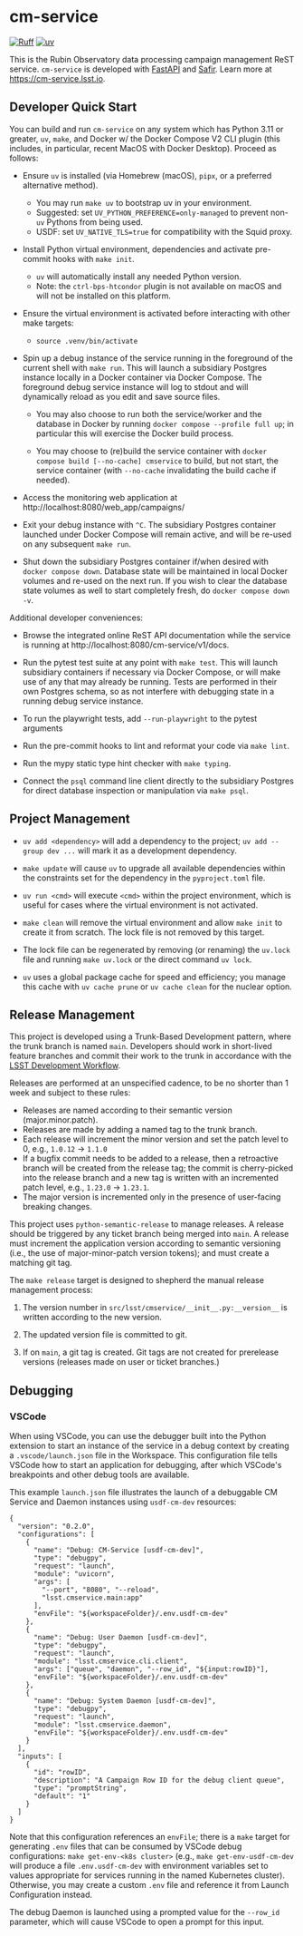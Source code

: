 # cm-service
[![Ruff](https://img.shields.io/endpoint?url=https://raw.githubusercontent.com/astral-sh/ruff/main/assets/badge/v2.json)](https://github.com/astral-sh/ruff)
[![uv](https://img.shields.io/endpoint?url=https://raw.githubusercontent.com/astral-sh/uv/main/assets/badge/v0.json)](https://github.com/astral-sh/uv)

This is the Rubin Observatory data processing campaign management ReST service. `cm-service` is developed with
[FastAPI](https://fastapi.tiangolo.com) and [Safir](https://safir.lsst.io). Learn more at
https://cm-service.lsst.io.

## Developer Quick Start

You can build and run `cm-service` on any system which has Python 3.11 or greater, `uv`, `make`, and Docker w/ the
Docker Compose V2 CLI plugin (this includes, in particular, recent MacOS with Docker Desktop).  Proceed as
follows:

* Ensure `uv` is installed (via Homebrew (macOS), `pipx`, or a preferred alternative method).

  - You may run `make uv` to bootstrap uv in your environment.
  - Suggested: set `UV_PYTHON_PREFERENCE=only-managed` to prevent non-`uv` Pythons from being used.
  - USDF: set `UV_NATIVE_TLS=true` for compatibility with the Squid proxy.

* Install Python virtual environment, dependencies and activate pre-commit hooks with `make init`.

  - `uv` will automatically install any needed Python version.
  - Note: the `ctrl-bps-htcondor` plugin is not available on macOS and will not be installed on this platform.

* Ensure the virtual environment is activated before interacting with other make targets:

  - `source .venv/bin/activate`

* Spin up a debug instance of the service running in the foreground of the current shell with `make run`. This
  will launch a subsidiary Postgres instance locally in a Docker container via Docker Compose. The foreground
  debug service instance will log to stdout and will dynamically reload as you edit and save source files.

  * You may also choose to run both the service/worker and the database in Docker by running `docker compose --profile full up`;
    in particular this will exercise the Docker build process.

  * You may choose to (re)build the service container with `docker compose build [--no-cache] cmservice` to build, but not
    start, the service container (with `--no-cache` invalidating the build cache if needed).

* Access the monitoring web application at http://localhost:8080/web_app/campaigns/

* Exit your debug instance with `^C`.  The subsidiary Postgres container launched under Docker Compose will
  remain active, and will be re-used on any subsequent `make run`.

* Shut down the subsidiary Postgres container if/when desired with `docker compose down`.  Database state will
  be maintained in local Docker volumes and re-used on the next run.  If you wish to clear the database state
  volumes as well to start completely fresh, do `docker compose down -v`.

Additional developer conveniences:

* Browse the integrated online ReST API documentation while the service is running at
  http://localhost:8080/cm-service/v1/docs.

* Run the pytest test suite at any point with `make test`.  This will launch subsidiary containers if
  necessary via Docker Compose, or will make use of any that may already be running.  Tests are performed in
  their own Postgres schema, so as not interfere with debugging state in a running debug service instance.

* To run the playwright tests, add `--run-playwright` to the pytest arguments

* Run the pre-commit hooks to lint and reformat your code via `make lint`.

* Run the mypy static type hint checker with `make typing`.

* Connect the `psql` command line client directly to the subsidiary Postgres for direct database inspection
  or manipulation via `make psql`.

## Project Management

* `uv add <dependency>` will add a dependency to the project; `uv add --group dev ...` will mark it as
   a development dependency.

* `make update` will cause `uv` to upgrade all available dependencies within the constraints set for
  the dependency in the `pyproject.toml` file.

* `uv run <cmd>` will execute `<cmd>` within the project environment, which is useful for cases where
  the virtual environment is not activated.

* `make clean` will remove the virtual environment and allow `make init` to create it from scratch. The
  lock file is not removed by this target.

* The lock file can be regenerated by removing (or renaming) the `uv.lock` file and running `make uv.lock` or
  the direct command `uv lock`.

* `uv` uses a global package cache for speed and efficiency; you manage this cache with `uv cache prune` or
  `uv cache clean` for the nuclear option.

## Release Management

This project is developed using a Trunk-Based Development pattern, where the trunk branch is named `main`.
Developers should work in short-lived feature branches and commit their work to the trunk in accordance with
the [LSST Development Workflow](https://developer.lsst.io/work/flow.html).

Releases are performed at an unspecified cadence, to be no shorter than 1 week and subject to these rules:

- Releases are named according to their semantic version (major.minor.patch).
- Releases are made by adding a named tag to the trunk branch.
- Each release will increment the minor version and set the patch level to 0, e.g., `1.0.12` -> `1.1.0`
- If a bugfix commit needs to be added to a release, then a retroactive branch will be created from the
  release tag; the commit is cherry-picked into the release branch and a new tag is written with an incremented
  patch level, e.g., `1.23.0` -> `1.23.1`.
- The major version is incremented only in the presence of user-facing breaking changes.

This project uses `python-semantic-release` to manage releases. A release should be triggered by any ticket branch
being merged into `main`. A release must increment the application version according to semantic versioning (i.e.,
the use of major-minor-patch version tokens); and must create a matching git tag.

The `make release` target is designed to shepherd the manual release management process:

1. The version number in `src/lsst/cmservice/__init__.py:__version__` is written according to the new version.

1. The updated version file is committed to git.

1. If on `main`, a git tag is created. Git tags are not created for prerelease versions (releases made on
   user or ticket branches.)

## Debugging

### VSCode

When using VSCode, you can use the debugger built into the Python extension to start an instance of the service
in a debug context by creating a `.vscode/launch.json` file in the Workspace. This configuration file
tells VSCode how to start an application for debugging, after which VSCode's breakpoints and other debug tools
are available.

This example `launch.json` file illustrates the launch of a debuggable CM Service and Daemon instances using `usdf-cm-dev`
resources:

```
{
  "version": "0.2.0",
  "configurations": [
    {
      "name": "Debug: CM-Service [usdf-cm-dev]",
      "type": "debugpy",
      "request": "launch",
      "module": "uvicorn",
      "args": [
        "--port", "8080", "--reload",
        "lsst.cmservice.main:app"
      ],
      "envFile": "${workspaceFolder}/.env.usdf-cm-dev"
    },
    {
      "name": "Debug: User Daemon [usdf-cm-dev]",
      "type": "debugpy",
      "request": "launch",
      "module": "lsst.cmservice.cli.client",
      "args": ["queue", "daemon", "--row_id", "${input:rowID}"],
      "envFile": "${workspaceFolder}/.env.usdf-cm-dev"
    },
    {
      "name": "Debug: System Daemon [usdf-cm-dev]",
      "type": "debugpy",
      "request": "launch",
      "module": "lsst.cmservice.daemon",
      "envFile": "${workspaceFolder}/.env.usdf-cm-dev"
    }
  ],
  "inputs": [
    {
      "id": "rowID",
      "description": "A Campaign Row ID for the debug client queue",
      "type": "promptString",
      "default": "1"
    }
  ]
}
```

Note that this configuration references an `envFile`; there is a `make` target for generating
`.env` files that can be consumed by VSCode debug configurations: `make get-env-<k8s cluster>`
(e.g., `make get-env-usdf-cm-dev` will produce a file `.env.usdf-cm-dev` with environment variables
set to values appropriate for services running in the named Kubernetes cluster). Otherwise, you may
create a custom `.env` file and reference it from Launch Configuration instead.

The debug Daemon is launched using a prompted value for the `--row_id` parameter, which will cause
VSCode to open a prompt for this input.
